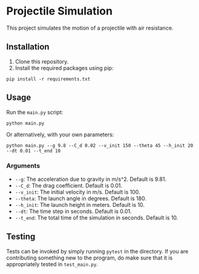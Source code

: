 # Projectile Simulation

This project simulates the motion of a projectile with air resistance.

## Installation

1. Clone this repository.
2. Install the required packages using pip:

```shell
pip install -r requirements.txt
```

## Usage

Run the `main.py` script:

```shell
python main.py
```

Or alternatively, with your own parameters:

```shell
python main.py --g 9.8 --C_d 0.02 --v_init 150 --theta 45 --h_init 20 --dt 0.01 --t_end 10
```

### Arguments

- `--g`: The acceleration due to gravity in m/s^2. Default is 9.81.
- `--C_d`: The drag coefficient. Default is 0.01.
- `--v_init`: The initial velocity in m/s. Default is 100.
- `--theta`: The launch angle in degrees. Default is 180.
- `--h_init`: The launch height in meters. Default is 10.
- `--dt`: The time step in seconds. Default is 0.01.
- `--t_end`: The total time of the simulation in seconds. Default is 10.

## Testing

Tests can be invoked by simply running `pytest` in the directory. If you are contributing something new to the program, do make sure
that it is appropriately tested in `test_main.py`.
